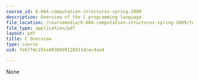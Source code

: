 ```yaml
---
course_id: 6-004-computation-structures-spring-2009
description: Overview of the C programming language.
file_location: /coursemedia/6-004-computation-structures-spring-2009/fe6774c191e40380d9128821dcec4aa4_MIT6_004s09_study_c_overview.pdf
file_type: application/pdf
layout: pdf
title: C Overview
type: course
uid: fe6774c191e40380d9128821dcec4aa4

---
```

None